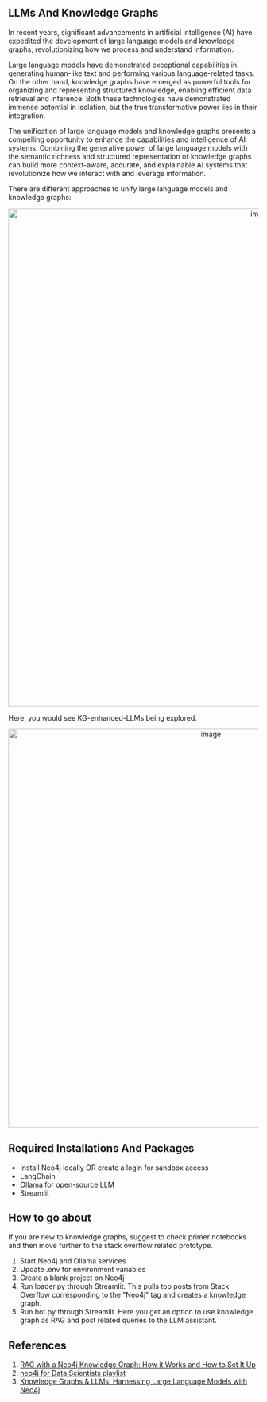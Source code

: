 ## LLMs And Knowledge Graphs

In recent years, significant advancements in artificial intelligence (AI) have expedited the development of large language models and knowledge graphs, revolutionizing how we process and understand information.

Large language models have demonstrated exceptional capabilities in generating human-like text and performing various language-related tasks. On the other hand, knowledge graphs have emerged as powerful tools for organizing and representing structured knowledge, enabling efficient data retrieval and inference. Both these technologies have demonstrated immense potential in isolation, but the true transformative power lies in their integration.

The unification of large language models and knowledge graphs presents a compelling opportunity to enhance the capabilities and intelligence of AI systems. Combining the generative power of large language models with the semantic richness and structured representation of knowledge graphs can build more context-aware, accurate, and explainable AI systems that revolutionize how we interact with and leverage information.

There are different approaches to unify large language models and knowledge graphs:

<p align="center">
<img src="https://github.com/ra9hur/LLMs-And-Knowledge-Graphs/assets/17127066/aaae0fa4-55c7-438f-9869-bbea6260cc59" alt="image" width="1000" height="auto">
</p>


Here, you would see KG-enhanced-LLMs being explored.

<p align="center">
<img src="https://github.com/ra9hur/LLMs-And-Knowledge-Graphs/assets/17127066/f8295698-5ee7-46f7-a715-e30a81dcf061" alt="image" width="800" height="auto">
</p>


## Required Installations And Packages
- Install Neo4j locally OR create a login for sandbox access
- LangChain
- Ollama for open-source LLM
- Streamlit


## How to go about

If you are new to knowledge graphs, suggest to check primer notebooks and then move further to the stack overflow related prototype.

1. Start Neo4j and Ollama services
2. Update .env for environment variables
3. Create a blank project on Neo4j
3. Run loader.py through Streamlit. This pulls top posts from Stack Overflow corresponding to the "Neo4j" tag and creates a knowledge graph.
4. Run bot.py through Streamlit. Here you get an option to use knowledge graph as RAG and post related queries to the LLM assistant.


## References
1. [RAG with a Neo4j Knowledge Graph: How it Works and How to Set It Up](https://www.youtube.com/watch?v=ftlZ0oeXYRE)
2. [neo4j for Data Scientists playlist](https://www.youtube.com/playlist?list=PLreVlKwe2Z0Sf3lEsAJ0E7kv60vdhnUR7)
3. [Knowledge Graphs & LLMs: Harnessing Large Language Models with Neo4j](https://medium.com/neo4j/harnessing-large-language-models-with-neo4j-306ccbdd2867)
